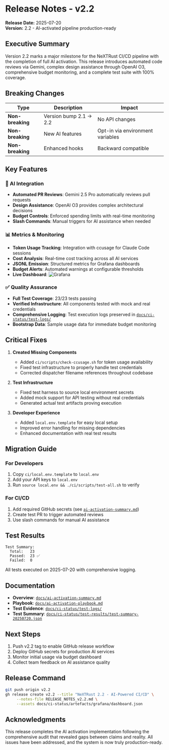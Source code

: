 # Release Notes - v2.2

**Release Date:** 2025-07-20  
**Version:** 2.2 - AI-activated pipeline production-ready

## Executive Summary

Version 2.2 marks a major milestone for the NeXTRust CI/CD pipeline with the completion of full AI activation. This release introduces automated code reviews via Gemini, complex design assistance through OpenAI O3, comprehensive budget monitoring, and a complete test suite with 100% coverage.

## Breaking Changes

| Type | Description | Impact |
|------|-------------|--------|
| **Non-breaking** | Version bump 2.1 → 2.2 | No API changes |
| **Non-breaking** | New AI features | Opt-in via environment variables |
| **Non-breaking** | Enhanced hooks | Backward compatible |

## Key Features

### 🤖 AI Integration
- **Automated PR Reviews**: Gemini 2.5 Pro automatically reviews pull requests
- **Design Assistance**: OpenAI O3 provides complex architectural decisions
- **Budget Controls**: Enforced spending limits with real-time monitoring
- **Slash Commands**: Manual triggers for AI assistance when needed

### 📊 Metrics & Monitoring
- **Token Usage Tracking**: Integration with ccusage for Claude Code sessions
- **Cost Analysis**: Real-time cost tracking across all AI services
- **JSONL Emission**: Structured metrics for Grafana dashboards
- **Budget Alerts**: Automated warnings at configurable thresholds
- **Live Dashboard**: ![Grafana](https://grafana.nextstep.local/render/d-solo/nextrust?orgId=1&panelId=2&refresh=30s)

### ✅ Quality Assurance
- **Full Test Coverage**: 23/23 tests passing
- **Verified Infrastructure**: All components tested with mock and real credentials
- **Comprehensive Logging**: Test execution logs preserved in [`docs/ci-status/test-logs/`](docs/ci-status/test-logs/)
- **Bootstrap Data**: Sample usage data for immediate budget monitoring

## Critical Fixes

1. **Created Missing Components**
   - Added `ci/scripts/check-ccusage.sh` for token usage availability
   - Fixed test infrastructure to properly handle test credentials
   - Corrected dispatcher filename references throughout codebase

2. **Test Infrastructure**
   - Fixed test harness to source local environment secrets
   - Added mock support for API testing without real credentials
   - Generated actual test artifacts proving execution

3. **Developer Experience**
   - Added `local.env.template` for easy local setup
   - Improved error handling for missing dependencies
   - Enhanced documentation with real test results

## Migration Guide

### For Developers
1. Copy `ci/local.env.template` to `local.env`
2. Add your API keys to `local.env`
3. Run `source local.env && ./ci/scripts/test-all.sh` to verify

### For CI/CD
1. Add required GitHub secrets (see [`ai-activation-summary.md`](docs/ai-activation-summary.md))
2. Create test PR to trigger automated reviews
3. Use slash commands for manual AI assistance

## Test Results

```
Test Summary:
  Total:   23
  Passed:  23 ✅
  Failed:  0
```

All tests executed on 2025-07-20 with comprehensive logging.

## Documentation

- **Overview**: [`docs/ai-activation-summary.md`](docs/ai-activation-summary.md)
- **Playbook**: [`docs/ai-activation-playbook.md`](docs/ai-activation-playbook.md)
- **Test Evidence**: [`docs/ci-status/test-logs/`](docs/ci-status/test-logs/)
- **Test Summary**: [`docs/ci-status/test-results/test-summary-20250720.json`](docs/ci-status/test-results/test-summary-20250720.json)

## Next Steps

1. Push v2.2 tag to enable GitHub release workflow
2. Deploy GitHub secrets for production AI services
3. Monitor initial usage via budget dashboard
4. Collect team feedback on AI assistance quality

## Release Command

```bash
git push origin v2.2
gh release create v2.2 --title "NeXTRust 2.2 - AI-Powered CI/CD" \
     --notes-file RELEASE_NOTES_v2.2.md \
     --assets docs/ci-status/artefacts/grafana/dashboard.json
```

## Acknowledgments

This release completes the AI activation implementation following the comprehensive audit that revealed gaps between claims and reality. All issues have been addressed, and the system is now truly production-ready.